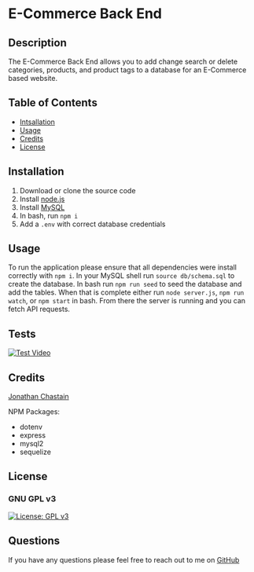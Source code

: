 # E-Commerce Back End
## Description
The E-Commerce Back End allows you to add change search or delete categories, products, and product tags to a database for an E-Commerce based website.

## Table of Contents
* [Intsallation](#installation)
* [Usage](#usage)
* [Credits](#credits)
* [License](#license)

## Installation
1. Download or clone the source code
2. Install [node.js](https://nodejs.org/en/)
3. Install [MySQL](https://dev.mysql.com/downloads/mysql/)
4. In bash, run ``npm i``
5. Add a `.env` with correct database credentials


## Usage
To run the application please ensure that all dependencies were install correctly with `npm i`. In your MySQL shell run `source db/schema.sql` to create the database. In bash run `npm run seed` to seed the database and add the tables. When that is complete either run `node server.js`, `npm run watch`, or `npm start` in bash. From there the server is running and you can fetch API requests.

## Tests
[![Test Video](https://res.cloudinary.com/marcomontalbano/image/upload/v1644205160/video_to_markdown/images/google-drive--12Jn34udLAMVtpGR7JZGQuq0PgpkRzB3f-c05b58ac6eb4c4700831b2b3070cd403.jpg)](https://drive.google.com/file/d/12Jn34udLAMVtpGR7JZGQuq0PgpkRzB3f/view "Test Video")
## Credits
[Jonathan Chastain](https://github.com/ChastainJon)

NPM Packages:
* dotenv
* express
* mysql2
* sequelize

## License
### GNU GPL v3
[![License: GPL v3](https://img.shields.io/badge/License-GPLv3-blue.svg)](https://www.gnu.org/licenses/gpl-3.0)

## Questions
If you have any questions please feel free to reach out to me on [GitHub](https://github.com/ChastainJon)
